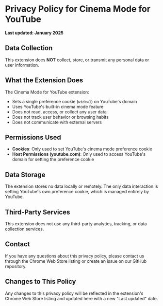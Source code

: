 # Privacy Policy for Cinema Mode for YouTube

**Last updated: January 2025**

## Data Collection

This extension does **NOT** collect, store, or transmit any personal data or user information.

## What the Extension Does

The Cinema Mode for YouTube extension:
- Sets a single preference cookie (`wide=1`) on YouTube's domain
- Uses YouTube's built-in cinema mode feature
- Does not read, access, or collect any user data
- Does not track user behavior or browsing habits
- Does not communicate with external servers

## Permissions Used

- **Cookies**: Only used to set YouTube's cinema mode preference cookie
- **Host Permissions (youtube.com)**: Only used to access YouTube's domain for setting the preference cookie

## Data Storage

The extension stores no data locally or remotely. The only data interaction is setting YouTube's own preference cookie, which is managed entirely by YouTube.

## Third-Party Services

This extension does not use any third-party analytics, tracking, or data collection services.

## Contact

If you have any questions about this privacy policy, please contact us through the Chrome Web Store listing or create an issue on our GitHub repository.

## Changes to This Policy

Any changes to this privacy policy will be reflected in the extension's Chrome Web Store listing and updated here with a new "Last updated" date.